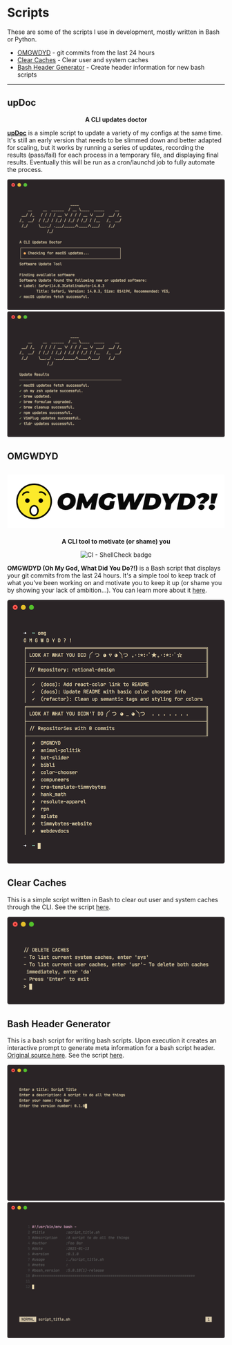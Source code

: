 # Scripts

These are some of the scripts I use in development, mostly written in Bash or Python.

* [OMGWDYD](#omgwdyd) - git commits from the last 24 hours
* [Clear Caches](#clear-caches) - Clear user and system caches
* [Bash Header Generator](#bash-header-generator) - Create header information for new bash scripts

---

## upDoc

<p align="center">
  <strong>A CLI updates doctor</strong>
</p>

[**upDoc**](./updoc.sh) is a simple script to update a variety of my configs at the same time. It's still an early version that needs to be slimmed down and better adapted for scaling, but it works by running a series of updates, recording the results (pass/fail) for each process in a temporary file, and displaying final results. Eventually this will be run as a cron/launchd job to fully automate the process.

<img src="./updoc-1.png" alt="Screenshot of OMGWDYD script on CLI" />

<img src="./updoc-2.png" alt="Screenshot of OMGWDYD script on CLI" />


## OMGWDYD

<h2 align="center">
<img src="https://raw.githubusercontent.com/timmybytes/OMGWDYD/main/OMGWDYD-logo.png" alt="OMGWDYD logo with suprised emoji" />
</h2>

<p align="center">
  <strong>A CLI tool to motivate (or shame) you</strong>
</p>

<div align="center">
  <img src="https://github.com/timmybytes/OMGWDYD/workflows/CI%20-%20ShellCheck/badge.svg" alt="CI - ShellCheck badge" />
</div>

**OMGWDYD (Oh My God, What Did You Do?!)** is a Bash script that displays your git commits from the last 24 hours. It's a simple tool to keep track of what you've been working on and motivate you to keep it up (or shame you by showing your lack of ambition...). You can learn more about it [here](https://github.com/timmybytes/OMGWDYD).

<img src="https://raw.githubusercontent.com/timmybytes/OMGWDYD/main/OMGWDYD.png" alt="Screenshot of OMGWDYD script on CLI" />

## Clear Caches

This is a simple script written in Bash to clear out user and system caches through the CLI. See the script [here](clear_caches.sh).

<img src="./clear_caches.png" alt="Screenshot of clear_cache script on CLI" />

## Bash Header Generator

This is a bash script for writing bash scripts. Upon execution it creates an interactive prompt to generate meta information for a bash script header. [Original source here](https://code.activestate.com/recipes/577862-bash-script-to-create-a-header-for-bash-scripts/). See the script [here](make_header.sh).

<img src="./make_headers-1.png" alt="Screenshot of make_headers script on CLI" />

<img src="./make_headers-2.png" alt="Screenshot of make_headers script on CLI" />

